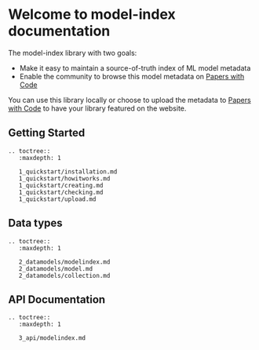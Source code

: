 # Welcome to model-index documentation

The model-index library with two goals:
- Make it easy to maintain a source-of-truth index of ML model metadata 
- Enable the community to browse this model metadata on [Papers with Code](https://paperswithcode.com/) 

You can use this library locally or choose to upload the metadata to [Papers with Code](https://paperswithcode.com)
to have your library featured on the website. 

## Getting Started

```eval_rst
.. toctree::
   :maxdepth: 1

   1_quickstart/installation.md
   1_quickstart/howitworks.md
   1_quickstart/creating.md
   1_quickstart/checking.md
   1_quickstart/upload.md
```

## Data types

```eval_rst
.. toctree::
   :maxdepth: 1

   2_datamodels/modelindex.md
   2_datamodels/model.md
   2_datamodels/collection.md
```


## API Documentation

```eval_rst
.. toctree::
   :maxdepth: 1

   3_api/modelindex.md
```
